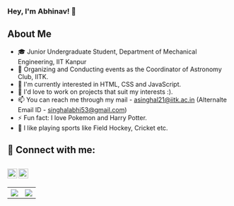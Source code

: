 ### Hey, I'm Abhinav! 👋

## About Me

- 🎓 Junior Undergraduate Student, Department of Mechanical Engineering, IIT Kanpur
- 🔭 Organizing and Conducting events as the Coordinator of Astronomy Club, IITK.
- 🌱 I'm currently interested in HTML, CSS and JavaScript.
- 💞️ I'd love to work on projects that suit my interests :).
- 📫 You can reach me through my mail - [asinghal21@iitk.ac.in](mailto:asinghal21@iitk.ac.in) (Alternalte Email ID - [singhalabhi53@gmail.com](mailto:singhalabhi53@gmail.com))
- ⚡ Fun fact: I love Pokemon and Harry Potter.
- 🏑 I like playing sports like Field Hockey, Cricket etc.

## 🔗 Connect with me:

[<img align="left" alt="LinkedIn" width="22px" src="https://cdn.jsdelivr.net/npm/simple-icons@v3/icons/linkedin.svg" />](https://www.linkedin.com/in/abhinavsinghal53/)
[<img align="left" alt="Instagram" width="22px" src="https://cdn.jsdelivr.net/npm/simple-icons@v3/icons/instagram.svg" />](https://www.instagram.com/singhal_abhi_53/)
<br>
---

<table style="width:100%">
  <tr>
    <th><img src="https://github-readme-stats.vercel.app/api?username=AbsHp&show_icons=true&hide_border=true&hide=issues&theme=radical" /></th>
    <th><img src="https://github-readme-stats.vercel.app/api/top-langs/?username=AbsHp&layout=compact&theme=radical&langs_count=6" /></th>
  </tr>
</table>
<br>
